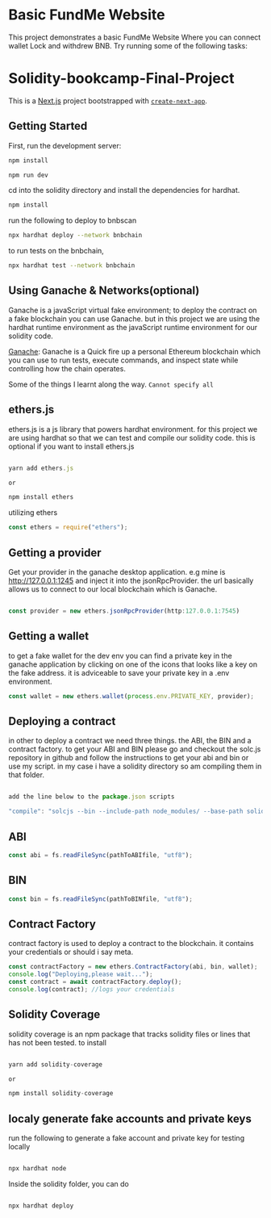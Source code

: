 # Basic FundMe Website

This project demonstrates a basic FundMe Website Where you can connect wallet Lock and withdrew BNB.
Try running some of the following tasks:

# Solidity-bookcamp-Final-Project

This is a [Next.js](https://nextjs.org/) project bootstrapped with [`create-next-app`](https://github.com/vercel/next.js/tree/canary/packages/create-next-app).

## Getting Started

First, run the development server:

```bash
npm install

npm run dev
```

cd into the solidity directory and install the dependencies for hardhat.

```bash
npm install

```

run the following to deploy to bnbscan

```bash
npx hardhat deploy --network bnbchain

```

to run tests on the bnbchain,

```bash
npx hardhat test --network bnbchain
```

## Using Ganache & Networks(optional)

Ganache is a javaScript virtual fake environment;
to deploy the contract on a fake blockchain you can use Ganache. but in this project we are using the hardhat runtime environment as the javaScript runtime environment for our solidity code.

[Ganache](https://trufflesuite.com/ganache/):
Ganache is a Quick fire up a personal Ethereum blockchain which you can use to run tests, execute commands, and inspect state while controlling how the chain operates.

Some of the things I learnt along the way. `Cannot specify all`

## ethers.js

ethers.js is a js library that powers hardhat environment. for this project we are using hardhat so that we can test and compile our solidity code. this is optional if you want to install ethers.js

```javascript

yarn add ethers.js

or

npm install ethers
```

utilizing ethers

```javascript
const ethers = require("ethers");
```

## Getting a provider

Get your provider in the ganache desktop application. e.g mine is <http://127.0.0.1:1245> and
inject it into the jsonRpcProvider. the url basically allows us to connect to our local blockchain which is Ganache.

```javascript

const provider = new ethers.jsonRpcProvider(http:127.0.0.1:7545)
```

## Getting a wallet

to get a fake wallet for the dev env you can find a private key in the ganache application by clicking on one of the icons that looks like a key on the fake address. it is adviceable to save your private key in a .env environment.

```javascript
const wallet = new ethers.wallet(process.env.PRIVATE_KEY, provider);
```

## Deploying a contract

in other to deploy a contract we need three things. the ABI, the BIN and a contract factory.
to get your ABI and BIN please go and checkout the solc.js repository in github and
follow the instructions to get your abi and bin or use my script. in my case i have a solidity directory so am compiling them in that folder.

```javascript

add the line below to the package.json scripts

"compile": "solcjs --bin --include-path node_modules/ --base-path solidity/ --output-dir solidity/ solidity/SimpleStorage.sol"

```

## ABI

```javascript
const abi = fs.readFileSync(pathToABIfile, "utf8");
```

## BIN

```javascript
const bin = fs.readFileSync(pathToBINfile, "utf8");
```

## Contract Factory

contract factory is used to deploy a contract to the blockchain. it contains your credentials or should i say meta.

```javascript
const contractFactory = new ethers.ContractFactory(abi, bin, wallet);
console.log("Deploying,please wait...");
const contract = await contractFactory.deploy();
console.log(contract); //logs your credentials
```

## Solidity Coverage

solidity coverage is an npm package that tracks solidity files or lines that has not been tested. to install

```javascript

yarn add solidity-coverage

or

npm install solidity-coverage

```

## localy generate fake accounts and private keys

run the following to generate a fake account and private key for testing locally

```bash

npx hardhat node
```

Inside the solidity folder, you can do

```bash

npx hardhat deploy

```
